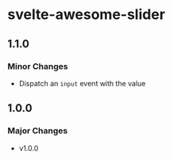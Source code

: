 # svelte-awesome-slider

## 1.1.0

### Minor Changes

- Dispatch an `input` event with the value

## 1.0.0

### Major Changes

- v1.0.0
